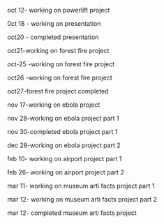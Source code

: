 oct 12- working on powerlift project

0ct 18 - working on presentation 

oct20 - completed presentation

oct21-working on forest fire project

oct-25 -working on forest fire project

oct26 -working on forest fire project

oct27-forest fire project completed

nov 17-working on ebola project

nov 28-working on ebola project part 1

nov 30-completed ebola project part 1

dec 28-working on ebola project part 2

feb 10- working on airport project part 1

feb 26- working on airport project part 2

mar 11- working on museum arti facts project part 1  

mar 12- working on museum arti facts project part 2

mar 12- completed museum arti facts project
